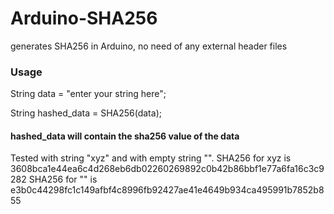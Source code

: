 # Arduino-SHA256
generates SHA256 in Arduino, no need of any external header files

### Usage

String data = "enter your string here";

String hashed_data = SHA256(data);

#### hashed_data will contain the sha256 value of the data

Tested with string "xyz" and with empty string "".
SHA256 for xyz is 3608bca1e44ea6c4d268eb6db02260269892c0b42b86bbf1e77a6fa16c3c9282
SHA256 for "" is e3b0c44298fc1c149afbf4c8996fb92427ae41e4649b934ca495991b7852b855


